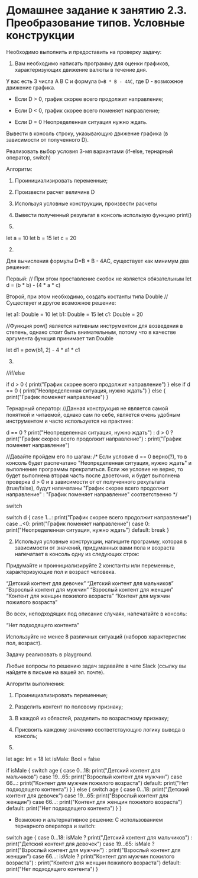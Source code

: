 # Домашнее задание к занятию 2.3. Преобразование типов. Условные конструкции

Необходимо выполнить и предоставить на проверку задачу:

1) Вам необходимо написать программу для оценки графиков, характеризующих движение валюты в течение дня. 

У вас есть 3 числа A B C и формула `D=B * B - 4AC`, где D - возможное движение графика. 

* Если D > 0, график скорее всего продолжит направление;

* Если D < 0, график скорее всего поменяет направление;

* Если D = 0 Неопределенная ситуация нужно ждать.

Вывести в консоль строку, указывающую движение графика (в зависимости от полученного D).

Реализовать выбор условия 3-мя вариантами (if-else, тернарный оператор, switch)

Алгоритм:
1) Проинициализировать переменные;
2) Произвести расчет величинв D
3) Используя условные конструкции, произвести расчеты
4) Вывести полученный результат в консоль использую функцию print()

1)
let a = 10
let b = 15
let c = 20

2)
Для вычисления формулы D=B * B - 4AC, существует как минимум два решения:

Первый:
// При этом проставление скобок не является обязательным
let d = (b * b) - (4 * a * c)

Второй, при этом необходимо, создать костанты типа Double
// Существует и другое возможное решение:

let a1: Double = 10
let b1: Double = 15
let c1: Double = 20
    
//Функция pow() является нативным инструментом для возведения в степень, однако стоит быть внимательным, потому что в качестве аргумента функция принимает тип Double

let d1 = pow(b1, 2) - 4 * a1 * c1

3)

//if/else

if d > 0 {
    print("График скорее всего продолжит направление")
} else if d == 0 {
    print("Неопределенная ситуация, нужно ждать")
} else {
    print("График поменяет направление")
}

Тернарный оператор:
//Данная конструкция не является самой понятной и читаемой, однако сам по себе, является очень удобным инструментом и часто используется на практике:

d == 0 ? print("Неопределенная ситуация, нужно ждать") : d > 0 ? print("График скорее всего продолжит направление") : print("График поменяет направление")

//Давайте пройдем его по шагам:
/*
 Если условие d == 0 верно(?), то в консоль будет распечатано "Неопределенная ситуация, нужно ждать" и выполнение программы прекратиться.
 Если же условие не верно, то будет выполнена вторая часть после двоеточия, и будет выполнена проверка d > 0 и в зависимости от от полученного рехультата (true/false),  будут напечатаны "График скорее всего продолжит направление" : "График поменяет направление" соответственно
 */

switch

switch d {
case 1...:
    print("График скорее всего продолжит направление")
case ..<0:
    print("График поменяет направление")
case 0:
    print("Неопределенная ситуация, нужно ждать")
default:
    break
}



2) Используя условные конструкции, напишите программу, которая в зависимости от значений, придуманных вами пола и возраста напечатает в консоль одну из следующих строк:

Придумайте и проинициализируйте 2 константы или переменные, характеризующие пол и возраст человека.

“Детский контент для девочек”
“Детский контент для мальчиков”
“Взрослый контент для мужчин”
“Взрослый контент для женщин”
“Контент для женщин пожилого возраста”
“Контент для мужчин пожилого возраста”

Во всех, неподходящих под описание случаях, напечатайте в консоль:

“Нет подходящего контента”

Используйте не менее 8 различных ситуаций (наборов характеристик пол, возраст).


Задачу реализовать в playground.


Любые вопросы по решению задач задавайте в чате Slack (ссылку вы найдете в письме на вашей эл. почте).

Алгоритм выполнения:
1) Проинициализировать переменные;
2) Разделить контент по половому признаку;
3) В каждой из областей, разделить по возрастному признаку;
4) Присвоить каждому значению соответствующую логику вывода в консоль;

1) 
let age: Int = 18
let isMale: Bool = false


if isMale {
    switch age {
    case 0...18:
        print("Детский контент для мальчиков")
    case 19...65:
        print("Взрослый контент для мужчин")
    case 66...:
        print("Контент для мужчин пожилого возраста")
    default:
        print("Нет подходящего контента")
    }
} else {
    switch age {
      case 0...18:
          print("Детский контент для девочек")
      case 19...65:
          print("Взрослый контент для женщин")
      case 66...:
          print("Контент для женщин пожилого возраста")
      default:
          print("Нет подходящего контента")
      }
}

* Возможно и альтернативное решение:
С использованием тернарного оператора и switch:


switch age {
case 0...18:
    isMale ?  print("Детский контент для мальчиков") : print("Детский контент для девочек")
case 19...65:
    isMale ?  print("Взрослый контент для мужчин") : print("Взрослый контент для женщин")
case 66...:
    isMale ? print("Контент для мужчин пожилого возраста") : print("Контент для женщин пожилого возраста")
default:
    print("Нет подходящего контента")
}


